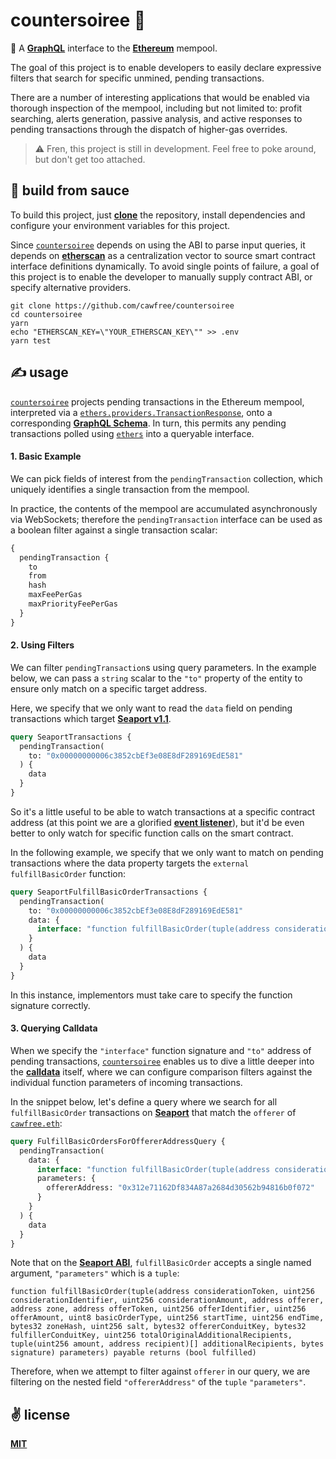 # countersoiree 💃
🧪 A [__GraphQL__](https://www.apollographql.com/) interface to the [__Ethereum__](https://ethereum.org) mempool.

The goal of this project is to enable developers to easily declare expressive filters that search for specific unmined, pending transactions.

There are a number of interesting applications that would be enabled via thorough inspection of the mempool, including but not limited to: profit searching, alerts generation, passive analysis, and active responses to pending transactions through the dispatch of higher-gas overrides.

> ⚠️ Fren, this project is still in development. Feel free to poke around, but don't get too attached.

## 🍝 build from sauce

To build this project, just [__clone__](https://rogerdudler.github.io/git-guide/) the repository, install dependencies and configure your environment variables for this project.

Since [`countersoiree`](https://github.com/cawfree/countersoiree) depends on using the ABI to parse input queries, it depends on [__etherscan__](https://etherscan.io) as a centralization vector to source smart contract interface definitions dynamically. To avoid single points of failure, a goal of this project is to enable the developer to manually supply contract ABI, or specify alternative providers.

```shell
git clone https://github.com/cawfree/countersoiree
cd countersoiree
yarn
echo "ETHERSCAN_KEY=\"YOUR_ETHERSCAN_KEY\"" >> .env
yarn test
```

## ✍️ usage

[`countersoiree`](https://github.com/cawfree/countersoiree) projects pending transactions in the Ethereum mempool, interpreted via a [`ethers.providers.TransactionResponse`](https://docs.ethers.io/v5/api/providers/types/), onto a corresponding [__GraphQL Schema__](./schema.graphql). In turn, this permits any pending transactions polled using [`ethers`](https://ethers.io/) into a queryable interface.

#### 1. Basic Example

We can pick fields of interest from the `pendingTransaction` collection, which uniquely identifies a single transaction from the mempool.

In practice, the contents of the mempool are accumulated asynchronously via WebSockets; therefore the `pendingTransaction` interface can be used as a boolean filter against a single transaction scalar:

```graphql
{
  pendingTransaction {
    to
    from
    hash
    maxFeePerGas
    maxPriorityFeePerGas
  }
}
```

#### 2. Using Filters

We can filter `pendingTransaction`s using query parameters. In the example below, we can pass a `string` scalar to the `"to"` property of the entity to ensure only match on a specific target address.

Here, we specify that we only want to read the `data` field on pending transactions which target [__Seaport v1.1__](https://etherscan.io/address/0x00000000006c3852cbef3e08e8df289169ede581).

```graphql
query SeaportTransactions {
  pendingTransaction(
    to: "0x00000000006c3852cbEf3e08E8dF289169EdE581"
  ) {
    data
  }
}
```

So it's a little useful to be able to watch transactions at a specific contract address (at this point we are a glorified [__event listener__](https://docs.ethers.io/v5/api/providers/provider/#Provider--events)), but it'd be even better to only watch for specific function calls on the smart contract.

In the following example, we specify that we only want to match on pending transactions where the data property targets the `external` `fulfillBasicOrder` function:

```graphql
query SeaportFulfillBasicOrderTransactions {
  pendingTransaction(
    to: "0x00000000006c3852cbEf3e08E8dF289169EdE581"
    data: {
      interface: "function fulfillBasicOrder(tuple(address considerationToken, uint256 considerationIdentifier, uint256 considerationAmount, address offerer, address zone, address offerToken, uint256 offerIdentifier, uint256 offerAmount, uint8 basicOrderType, uint256 startTime, uint256 endTime, bytes32 zoneHash, uint256 salt, bytes32 offererConduitKey, bytes32 fulfillerConduitKey, uint256 totalOriginalAdditionalRecipients, tuple(uint256 amount, address recipient)[] additionalRecipients, bytes signature) parameters) payable returns (bool fulfilled)"
    }
  ) {
    data
  }
}
```

In this instance, implementors must take care to specify the function signature correctly.


#### 3. Querying Calldata

When we specify the `"interface"` function signature and `"to"` address of pending transactions, [`countersoiree`](https://github.com/cawfre/countersoiree)  enables us to dive a little deeper into the [__calldata__](https://ethereum.stackexchange.com/questions/52989/what-is-calldata) itself, where we can configure comparison filters against the individual function parameters of incoming transactions.

In the snippet below, let's define a query where we search for all `fulfillBasicOrder` transactions on [__Seaport__](https://etherscan.io/address/0x00000000006c3852cbef3e08e8df289169ede581) that match the `offerer` of [`cawfree.eth`](https://etherscan.io/address/cawfree.eth):

```graphql
query FulfillBasicOrdersForOffererAddressQuery {
  pendingTransaction(
    data: {
      interface: "function fulfillBasicOrder(tuple(address considerationToken, uint256 considerationIdentifier, uint256 considerationAmount, address offerer, address zone, address offerToken, uint256 offerIdentifier, uint256 offerAmount, uint8 basicOrderType, uint256 startTime, uint256 endTime, bytes32 zoneHash, uint256 salt, bytes32 offererConduitKey, bytes32 fulfillerConduitKey, uint256 totalOriginalAdditionalRecipients, tuple(uint256 amount, address recipient)[] additionalRecipients, bytes signature) parameters) payable returns (bool fulfilled)"
      parameters: {
        offererAddress: "0x312e71162Df834A87a2684d30562b94816b0f072"
      }
    }
  ) {
    data
  }
}
```

Note that on the [__Seaport ABI__](https://api.etherscan.io/api?module=contract&action=getabi&address=0x00000000006c3852cbef3e08e8df289169ede581), `fulfillBasicOrder` accepts a single named argument, `"parameters"` which is a `tuple`:

```
function fulfillBasicOrder(tuple(address considerationToken, uint256 considerationIdentifier, uint256 considerationAmount, address offerer, address zone, address offerToken, uint256 offerIdentifier, uint256 offerAmount, uint8 basicOrderType, uint256 startTime, uint256 endTime, bytes32 zoneHash, uint256 salt, bytes32 offererConduitKey, bytes32 fulfillerConduitKey, uint256 totalOriginalAdditionalRecipients, tuple(uint256 amount, address recipient)[] additionalRecipients, bytes signature) parameters) payable returns (bool fulfilled)
```

Therefore, when we attempt to filter against `offerer` in our query, we are filtering on the nested field `"offererAddress"` of the `tuple` `"parameters"`.

## ✌️ license
[__MIT__](./LICENSE)
